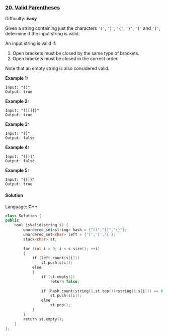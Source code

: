### [20\. Valid Parentheses](https://leetcode.com/problems/valid-parentheses/)

Difficulty: **Easy**


Given a string containing just the characters `'('`, `')'`, `'{'`, `'}'`, `'['` and `']'`, determine if the input string is valid.

An input string is valid if:

1.  Open brackets must be closed by the same type of brackets.
2.  Open brackets must be closed in the correct order.

Note that an empty string is also considered valid.

**Example 1:**

```
Input: "()"
Output: true
```

**Example 2:**

```
Input: "()[]{}"
Output: true
```

**Example 3:**

```
Input: "(]"
Output: false
```

**Example 4:**

```
Input: "([)]"
Output: false
```

**Example 5:**

```
Input: "{[]}"
Output: true
```


#### Solution

Language: **C++**

```c++
class Solution {
public:
    bool isValid(string s) {
        unordered_set<string> hash = {"()","[]","{}"};
        unordered_set<char> left = {'(','[','{'};
        stack<char> st;
        
        for (int i = 0; i < s.size(); ++i)
        {
            if (left.count(s[i]))
                st.push(s[i]);
            else
            {
                if (st.empty())
                    return false;
                
                if (hash.count(string(1,st.top())+string(1,s[i])) == 0)
                    st.push(s[i]);
                else
                    st.pop();
            }
        }    
        return st.empty();
    }
};
```
